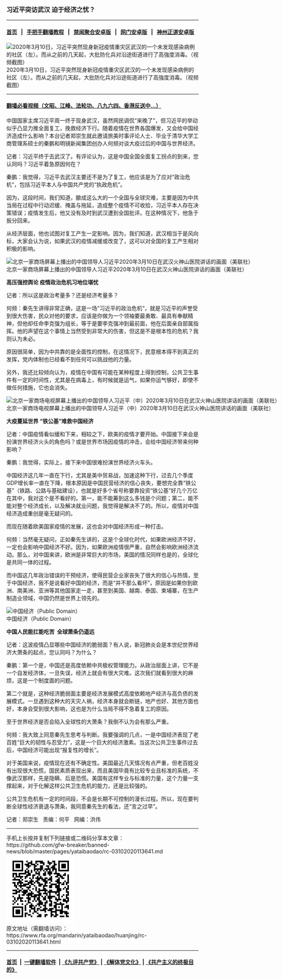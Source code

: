 ### 习近平突访武汉   迫于经济之忧？
------------------------

#### [首页](https://github.com/gfw-breaker/banned-news/blob/master/README.md) &nbsp;&nbsp;|&nbsp;&nbsp; [手把手翻墙教程](https://github.com/gfw-breaker/guides/wiki) &nbsp;&nbsp;|&nbsp;&nbsp; [禁闻聚合安卓版](https://github.com/gfw-breaker/bn-android) &nbsp;&nbsp;|&nbsp;&nbsp; [网门安卓版](https://github.com/oGate2/oGate) &nbsp;&nbsp;|&nbsp;&nbsp; [神州正道安卓版](https://github.com/SzzdOgate/update) 



<div id="headerimg">
 <img alt="2020年3月10日，习近平突然现身新冠疫情重灾区武汉的一个未发现感染病例的社区（左）。而从之前的几天起，大批防化兵对沿途街道进行了高強度消毒。（视频截图）" src="https://www.rfa.org/mandarin/yataibaodao/huanjing/rc-03102020113641.html/0310b.jpg/image" title="2020年3月10日，习近平突然现身新冠疫情重灾区武汉的一个未发现感染病例的社区（左）。而从之前的几天起，大批防化兵对沿途街道进行了高強度消毒。（视频截图）"/>
 <div id="headerimgcontents">
  <div id="headerimgcaption">
   <span>
    2020年3月10日，习近平突然现身新冠疫情重灾区武汉的一个未发现感染病例的社区（左）。而从之前的几天起，大批防化兵对沿途街道进行了高強度消毒。（视频截图）
   </span>
   <!-- zoomattribute -->
  </div>
  <!-- headerimgcaption -->
 </div>
 <!-- headerimagecontents -->
</div>

<hr/>


#### [翻墙必看视频（文昭、江峰、法轮功、八九六四、香港反送中...）](https://github.com/gfw-breaker/banned-news/blob/master/pages/link3.md)

<div id="storytext">
 <div>
  <div class="slot_header">
  </div>
 </div>
 <p>
  中国国家主席习近平周一终于现身武汉，虽然网民调侃“来晚了”，但习近平的举动似乎凸显力推全面复工，挽救经济下行。随着疫情在世界各国爆发，又会给中国经济造成什么影响？本台记者郑崇生就此邀请旅美时事评论人士、毕业于清华大学工商管理系硕士的秦鹏和明镜新闻集团创办人何频对谈大疫过后的中国与世界经济。
 </p>
 <p>
 </p>
 <p>
 </p>
 <p>
  记者：习近平终于去武汉了。有评论认为，这是中国全国全面复工拐点的到来，您认同吗？习近平着急原因何在？
 </p>
 <p>
  秦鹏：我觉得，习近平去武汉主要还不是为了复工，他应该是为了应对“政治危机”，包括习近平本人与中国共产党的“执政危机”。
 </p>
 <p>
  因为，这段时间，我们知道，酿成这么大的一个全国与全球灾难，主要是因为中共当局在过程中行动迟缓、掩盖与拖延，造成整个疫情不可收拾，习近平本人存在决策错误；疫情发生后，他又没有及时到武汉遭到全国批评。在这种情况下，他急于扳分回来。
 </p>
 <p>
  从经济层面，他也试图对复工产生一定影响。因为，我们知道，武汉相当于是风向标，大家会认为说，如果武汉的疫情减缓或改变了，这可以对全国的复工产生相对积极的影响。
 </p>
 <p>
  <div class="image-inline captioned" style="width:1500px;">
   <div style="width:1500px;">
    <img alt="北京一家商场屏幕上播出的中国领导人习近平2020年3月10日在武汉火神山医院讲话的画面（美联社）" src="https://www.rfa.org/mandarin/yataibaodao/huanjing/rc-03102020113641.html/0310.jpg" title="北京一家商场屏幕上播出的中国领导人习近平2020年3月10日在武汉火神山医院讲话的画面（美联社）"/>
   </div>
   <div class="image-caption">
    <span style="width:1500px;">
     北京一家商场屏幕上播出的中国领导人习近平2020年3月10日在武汉火神山医院讲话的画面（美联社）
    </span>
    <span class="copyright">
    </span>
   </div>
  </div>
 </p>
 <p>
  <b>
   高压强控舆论 疫情政治危机习地位堪忧
  </b>
 </p>
 <p>
  记者：所以这是政治考量多？还是经济考量多？
 </p>
 <p>
  何频：秦先生讲得非常正确，这是一场“习近平的政治危机”，就是习近平的声誉受到很大伤害，民众对他的要求，应该是你做为一个领袖要最勇敢、最具有奉献精神，但他却任命李克强为组长，等于是要李克强冲到最前面，他在后面亲自部属指挥。他的声望在这个事情上当然受到非常大的伤害，但这是不是根本性的危机？我则认为未必。
 </p>
 <p>
  原因很简单，因为中共靠的是全面性的控制，在这情况下，民意根本得不到真正的发挥，党内体制也已经看不到任何可以挑战他的力量。
 </p>
 <p>
  另外，我还比较倾向认为，疫情在中国有可能在某种程度上得到控制，公共卫生事件有一定的时间性，尤其是在病毒上，有时候就是运气，如果你运气够好，即使不做任何措施，它也会消失。
 </p>
 <p>
  <div class="image-inline captioned" style="width:1500px;">
   <div style="width:1500px;">
    <img alt="北京一家商场电视屏幕上播出的中国领导人习近平（中）2020年3月10日在武汉火神山医院讲话的画面（美联社）" src="https://www.rfa.org/mandarin/yataibaodao/huanjing/rc-03102020113641.html/0310a.jpg" title="北京一家商场电视屏幕上播出的中国领导人习近平（中）2020年3月10日在武汉火神山医院讲话的画面（美联社）"/>
   </div>
   <div class="image-caption">
    <span style="width:1500px;">
     北京一家商场电视屏幕上播出的中国领导人习近平（中）2020年3月10日在武汉火神山医院讲话的画面（美联社）
    </span>
    <span class="copyright">
    </span>
   </div>
  </div>
 </p>
 <p>
  <b>
   大疫蔓延世界 “铁公基”难救中国经济
  </b>
 </p>
 <p>
  记者：中国疫情看似缓和下来，相较之下，欧美的疫情才要开始。中国接下来会是扮演世界经济火头的角色吗？或是世界市场因疫情的冲击，会给中国经济带来何种影响？
 </p>
 <p>
  秦鹏：我觉得，实际上，接下来中国很难扮演世界经济火车头。
 </p>
 <p>
  中国经济这几年一直在下行，尤其是美中贸易战，加速这种下行，过去几个季度GDP增长率一直在下降，根本原因是中国民营经济的信心丧失，要想完全靠“铁公基”（铁路、公路与基础建设），也就是好多个省号称要靠投资“铁公基”好几个万亿在其中，我对这个是不看好的。第一，能不能筹到这么多钱是个问题；第二，能不能对整个经济成长，以及解决就业问题，我觉得是解决不了的。所以，疫情对中国经济造成重创是毫无疑问的。
 </p>
 <p>
  而现在随着欧美国家疫情的发展，这也会对中国经济形成一种打击。
 </p>
 <p>
  何频：当然毫无疑问，正如秦先生讲的，这是个全球化时代，如果欧洲经济不好，一定也会影响中国经济不好。因为，如果欧洲疫情很严重，自然会影响欧洲经济流动。那么，对中国来讲，欧洲是非常巨大的市场，美国的情况同样也是的，全球化是共同一体的过程。
 </p>
 <p>
  而中国这几年政治错误的干预经济，使得民营企业家丧失了很大的信心与热情，至于中国经济，我不是说看好中国的经济，而是“并不那么看坏”，原因是如果你到欧洲、南美洲、亚洲等其他国家走一走，甚至到美国、越南、泰国、柬埔寨，在生产制造业领域，中国仍然是世界上领先的。
 </p>
 <p>
  <div class="image-inline captioned" style="width:622px;">
   <div style="width:622px;">
    <img alt="中国经济（Public Domain）" src="https://www.rfa.org/mandarin/yataibaodao/huanjing/rc-03102020113641.html/yt1231e.jpg" title="中国经济（Public Domain）"/>
   </div>
   <div class="image-caption">
    <span style="width:622px;">
     中国经济（Public Domain）
    </span>
    <span class="copyright">
    </span>
   </div>
  </div>
 </p>
 <p>
  <b>
   中国人民能扛能吃苦  全球萧条仍遥远
  </b>
 </p>
 <p>
  记者：这波疫情凸显哪些中国经济的脆弱面？有人说，新冠肺炎会是本世纪世界经济大萧条的起点，您认同吗？为什么？
 </p>
 <p>
  秦鹏：第一个是，中国还是高度依赖中共极权管理能力。从政治层面上讲，它不是一个自发经济体，一旦失误，经济上就会有很大灾难。这次我们就看到很大的麻烦，这是一个制度面的问题。
 </p>
 <p>
  第二个就是，这种经济脆弱面主要是经济发展模式高度依赖地产经济与高负债的发展模式。一旦遇到这种大的天灾人祸，经济本身就会断链，地产也好、其他方面也好，本身会受到很大影响，这也是为什么当局不得不急着复工的原因。
 </p>
 <p>
  至于世界经济是否会陷入全球性的大萧条？我倒不认为会有那么严重。
 </p>
 <p>
  何频：我大致上同意秦先生思考与判断。我要强调的几点，一是中国经济表现了老百姓“巨大的韧性与忍受力”，这是一个巨大的经济激素。当这次公共卫生事件过去后，中国经济可能出现“报复性的增长”。
 </p>
 <p>
  对于美国来说，疫情现在还有不确定性。美国最近几天情况有点严重，但老百姓没有出现很大恐慌，国民素质表现出来，而且美国毕竟有比较专业且标准的系统，不像武汉那样，先是隐瞒、后是恐慌。美国有这样专业与标准的力量，这个力量一支撑起来，对于化解这样公共卫生危机的能力，还是比较强的。
 </p>
 <p>
  公共卫生危机有一定的时间段，不会是长期不可控制的漫长过程。所以，现在要判断全球性经济衰退与萧条，我同意秦先生的看法，还“言之过早”。
 </p>
 <p>
 </p>
 <p>
  记者：郑崇生   责编：何平   网编：洪伟
 </p>
</div>

<hr/>
手机上长按并复制下列链接或二维码分享本文章：<br/>
https://github.com/gfw-breaker/banned-news/blob/master/pages/yataibaodao/rc-03102020113641.md <br/>
<a href='https://github.com/gfw-breaker/banned-news/blob/master/pages/yataibaodao/rc-03102020113641.md'><img src='https://github.com/gfw-breaker/banned-news/blob/master/pages/yataibaodao/rc-03102020113641.md.png'/></a> <br/>
原文地址（需翻墙访问）：https://www.rfa.org/mandarin/yataibaodao/huanjing/rc-03102020113641.html


------------------------
#### [首页](https://github.com/gfw-breaker/banned-news/blob/master/README.md) &nbsp;|&nbsp; [一键翻墙软件](https://github.com/gfw-breaker/nogfw/blob/master/README.md) &nbsp;| [《九评共产党》](https://github.com/gfw-breaker/9ping.md/blob/master/README.md#九评之一评共产党是什么) | [《解体党文化》](https://github.com/gfw-breaker/jtdwh.md/blob/master/README.md) | [《共产主义的终极目的》](https://github.com/gfw-breaker/gczydzjmd.md/blob/master/README.md)


<img src='http://gfw-breaker.win/banned-news/pages/yataibaodao/rc-03102020113641.md' width='0px' height='0px'/>